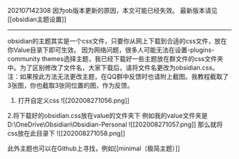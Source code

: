 202107142308
因为ob版本更新的原因，本文可能已经失效。
最新版本请见[[obsidian主题设置]]


---

obsidian的主题其实是一个css文件，只要你从网上下载到合适的css文件，放在你Value目录下即可生效。
因为网络问题，很多人可能无法在设置-plugins-community themes选择主题，我已经下载好一些主题放在群文件的css文件夹中。为了区别修改了文件名，大家下载后，请将文件名更改为obsidian.css。
注：如果按此方法无法更改主题，在QQ群中反馈时也请附上截图。我教程截取了3张图，你也截取3张同位置的图，作为反馈。
1. 打开自定义css
![[202008271056.png]]

2.将下载好的obsidian.css放在value的文件夹下
例如我的value文件夹是D:\OneDrive\Obsidian\Obsidian-Personal
![[202008271057.png]]
那么就将css放在此目录下
![[202008271058.png]]


此外主题也可以在Github上寻找，例如[[minimal（极简主题）]]